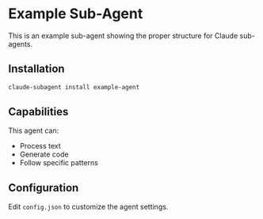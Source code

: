 # Example Sub-Agent

This is an example sub-agent showing the proper structure for Claude sub-agents.

## Installation

```bash
claude-subagent install example-agent
```

## Capabilities

This agent can:
- Process text
- Generate code
- Follow specific patterns

## Configuration

Edit `config.json` to customize the agent settings.